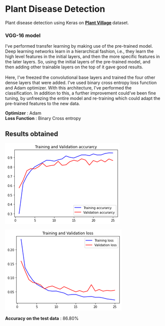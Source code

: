 # Plant Disease Detection
Plant disease detection using Keras on <b> [Plant Village](https://www.kaggle.com/emmarex/plantdisease) </b> dataset. 

### VGG-16 model
I’ve performed transfer learning by making use of the pre-trained model. Deep learning networks learn in a hierarchical fashion, i.e., they learn the high level features in the initial layers, and then the more specific features in the later layers. So, using the initial layers of the pre-trained model, and then adding other trainable layers on the top of it gave good results. <br> <br>
Here, I've freezed the convolutional base layers and trained the four other dense layers that were added. I’ve used binary cross entropy loss function and Adam optimizer. With this architecture, I’ve performed the classification. In addition to this, a further improvement could’ve been fine tuning, by unfreezing the entire model and re-training which could adapt the pre-trained features to the new data. <br>


<b>Optimizer</b> : Adam <br>
<b>Loss Function</b> : Binary Cross entropy 

## Results obtained

![Alt text](/vggAcc.png?raw=true "Optional Title")

![Alt text](/vggAcc2.png?raw=true "Optional Title")

<b>Accuracy on the test data</b> : 86.80%
